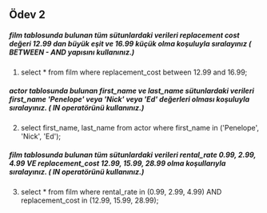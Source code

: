 ## Ödev 2

##### film tablosunda bulunan tüm sütunlardaki verileri replacement cost değeri 12.99 dan büyük eşit ve 16.99 küçük olma koşuluyla sıralayınız ( BETWEEN - AND yapısını kullanınız.)
1. select * from film where replacement_cost between 12.99 and 16.99;

##### actor tablosunda bulunan first_name ve last_name sütunlardaki verileri first_name 'Penelope' veya 'Nick' veya 'Ed' değerleri olması koşuluyla sıralayınız. ( IN operatörünü kullanınız.)
2. select first_name, last_name from actor where first_name in ('Penelope', 'Nick', 'Ed');

##### film tablosunda bulunan tüm sütunlardaki verileri rental_rate 0.99, 2.99, 4.99 VE replacement_cost 12.99, 15.99, 28.99 olma koşullarıyla sıralayınız. ( IN operatörünü kullanınız.)
3. select * from film where rental_rate in (0.99, 2.99, 4.99) AND replacement_cost in (12.99, 15.99, 28.99);